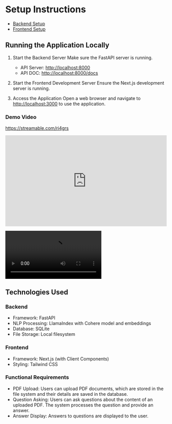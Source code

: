 # Setup Instructions

- [Backend Setup](./backend/README.md)
- [Frontend Setup](./frontend/README.md)

## Running the Application Locally

1. Start the Backend Server
    Make sure the FastAPI server is running.
    - API Server: <http://localhost:8000>
    - API DOC: <http://localhost:8000/docs>

2. Start the Frontend Development Server
    Ensure the Next.js development server is running.

3. Access the Application
    Open a web browser and navigate to <http://localhost:3000> to use the application.


### Demo Video
<https://streamable.com/ri4grs>

<div style="position:relative; width:100%; height:0px; padding-bottom:56.250%"><iframe allow="fullscreen" allowfullscreen height="100%" src="https://streamable.com/e/ri4grs?" width="100%" style="border:none; width:100%; height:100%; position:absolute; left:0px; top:0px; overflow:hidden;"></iframe></div>

<video src="ai-planet-demo.mp4" controls></video>



## Technologies Used

### Backend
- Framework: FastAPI
- NLP Processing: LlamaIndex with Cohere model and embeddings
- Database: SQLite
- File Storage: Local filesystem

### Frontend

- Framework: Next.js (with Client Components)
- Styling: Tailwind CSS

### Functional Requirements

- PDF Upload: Users can upload PDF documents, which are stored in the file system and their details are saved in the database.
- Question Asking: Users can ask questions about the content of an uploaded PDF. The system processes the question and provide an answer.
- Answer Display: Answers to questions are displayed to the user.
